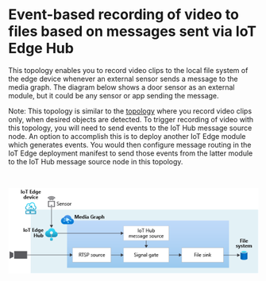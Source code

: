 # Event-based recording of video to files based on messages sent via IoT Edge Hub

This topology enables you to record video clips to the local file system of the edge device whenever an external sensor sends a message to the media graph. The diagram below shows a door sensor as an external module, but it could be any sensor or app sending the message.  

Note: This topology is similar to the [topology](../evr-hubMessage-assets/2.0/topology.json) where you record video clips only, when desired objects are detected. To trigger recording of video with this topology, you will need to send events to the IoT Hub message source node. An option to accomplish this is to deploy another IoT Edge module which generates events. You would then configure message routing in the IoT Edge deployment manifest to send those events from the latter module to the IoT Hub message source node in this topology.

<br>
<p align="center">
  <img src="./topology.png" title="Event-based recording of video to files based on messages sent via IoT Edge Hub"/>
</p>
<br>
